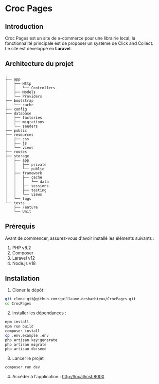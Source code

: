 # Croc Pages

## Introduction 

Croc Pages est un site de e-commerce pour une librairie local, la fonctionnalité principale est de proposer un système de Click and Collect. Le site est développé en **Laravel**. 

## Architecture du projet

```
.
├── app
│   ├── Http
│   │   └── Controllers
│   ├── Models
│   └── Providers
├── bootstrap
│   └── cache
├── config
├── database
│   ├── factories
│   ├── migrations
│   └── seeders
├── public
├── resources
│   ├── css
│   ├── js
│   └── views
├── routes
├── storage
│   ├── app
│   │   ├── private
│   │   └── public
│   ├── framework
│   │   ├── cache
│   │   │   └── data
│   │   ├── sessions
│   │   ├── testing
│   │   └── views
│   └── logs
└── tests
    ├── Feature
    └── Unit

```

## Prérequis

Avant de commencer, assurez-vous d'avoir installé les éléments suivants :

1. PHP v8.2
2. Composer
3. Laravel v12
4. Node.js v18

## Installation

1. Cloner le dépôt :
```bash
git clone git@github.com:guillaume-desbarbieux/CrocPages.git
cd CrocPages
```

2. Installer les dépendances :
```bash
npm install
npm run build
composer install
cp .env.example .env
php artisan key:generate
php artisan migrate
php artisan db:seed
```

3. Lancer le projet

```bash
composer run dev
```

4. Accéder à l'application : [http://localhost:8000](http://localhost:8000)
